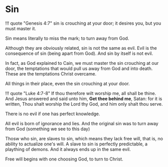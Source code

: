 # Sin

!!! quote "Genesis 4:7"
    sin is crouching at your door; it desires you, but you must master it.


Sin means literally to miss the mark;
to turn away from God.

Although they are obviously related, sin is not the same as evil. Evil is the consequence of sin (being apart from God). And sin by itself is not evil.

In fact, as God explained to Cain, we must master the sin crouching at our door, the temptations that would pull us away from God and into death.
These are the temptations Christ overcame.

All things in their place, even the sin crouching at your door.

!!! quote "Luke 4:7-8"
    If thou therefore wilt worship me, all shall be thine.
    And Jesus answered and said unto him, **Get thee behind me**, Satan: for it is written, Thou shalt worship the Lord thy God, and him only shalt thou serve.




There is no evil if one has perfect
 knowledge. 
 
All evil is born of ignorance and lies.
And the original sin was to turn away 
 from God (something we see to this day)

Thosw who sin, are slaves to sin,
 which means they lack free will,
 that is, no ability to actualize
 one's will.
A slave to sin is perfectly predictable,
 a plaything of demons.
And it always ends up in the same evil.

Free will begins with one choosing God,
 to turn to Christ.









